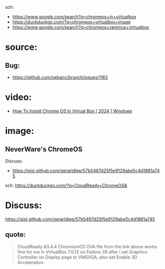 sch:
- https://www.google.com/search?q=chromeos+in+virtualbox
- https://duckduckgo.com/?q=chromeos+virtualbox+image
- https://www.google.com/search?q=chromeos+rammus+virtualbox

# source:

## Bug:
- https://github.com/sebanc/brunch/issues/1162

# video:
- [How To Install Chrome OS In Virtual Box [ 2024 ] Windows](https://youtu.be/fdmDhb_OCDI)

# image:
## NeverWare's ChromeOS
Discuss:
- https://gist.github.com/gerarldlee/57b5467d25f5e9129abe5c4d1881a745

sch: https://duckduckgo.com/?q=CloudReady+ChromeOS&

# Discuss:
https://gist.github.com/gerarldlee/57b5467d25f5e9129abe5c4d1881a745

## quote:
>CloudReady 83.4.4 ChromiumOS OVA file from the link above works fine for me in VirtualBox 7.0.12 on Fedora 39 after I set Graphics Controller on Display page to VMSVGA, also set Enable 3D Acceleration.
